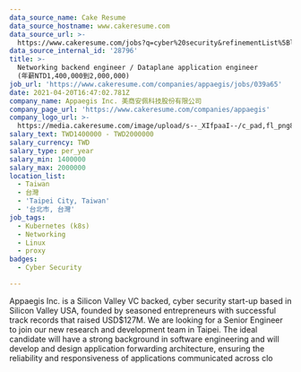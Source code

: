 ```yaml
---
data_source_name: Cake Resume
data_source_hostname: www.cakeresume.com
data_source_url: >-
  https://www.cakeresume.com/jobs?q=cyber%20security&refinementList%5Blang_name%5D%5B0%5D=English&refinementList%5Bsalary_type%5D=per_year&range%5Bsalary_range%5D%5Bmin%5D=1000000
data_source_internal_id: '28796'
title: >-
  Networking backend engineer / Dataplane application engineer
  (年薪NTD1,400,000到2,000,000)
job_url: 'https://www.cakeresume.com/companies/appaegis/jobs/039a65'
date: 2021-04-20T16:47:02.781Z
company_name: Appaegis Inc. 美商安佩科技股份有限公司
company_page_url: 'https://www.cakeresume.com/companies/appaegis'
company_logo_url: >-
  https://media.cakeresume.com/image/upload/s--_XIfpaaI--/c_pad,fl_png8,h_200,w_200/v1611108113/swcnj487hn4rqaefz8cj.png
salary_text: TWD1400000 - TWD2000000
salary_currency: TWD
salary_type: per_year
salary_min: 1400000
salary_max: 2000000
location_list:
  - Taiwan
  - 台灣
  - 'Taipei City, Taiwan'
  - '台北市, 台灣'
job_tags:
  - Kubernetes (k8s)
  - Networking
  - Linux
  - proxy
badges:
  - Cyber Security

---
```


Appaegis Inc. is a Silicon Valley VC backed, cyber security start-up based in Silicon Valley USA, founded by seasoned entrepreneurs with successful track records that raised USD$127M. We are looking for a Senior Engineer to join our new research and development team in Taipei. The ideal candidate will have a strong background in software engineering and will develop and design application forwarding architecture, ensuring the reliability and responsiveness of applications communicated across clo